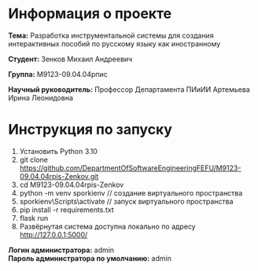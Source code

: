 # Информация о проекте
<b>Тема:</b> Разработка инструментальной системы для создания интерактивных пособий по русскому языку как иностранному

<b>Студент:</b> Зенков Михаил Андреевич

<b>Группа:</b> М9123-09.04.04рпис

<b>Научный руководитель:</b> Профессор Департамента ПИиИИ Артемьева Ирина Леонидовна

# Инструкция по запуску
1. Установить Python 3.10
2. git clone https://github.com/DepartmentOfSoftwareEngineeringFEFU/M9123-09.04.04rpis-Zenkov.git
3. cd M9123-09.04.04rpis-Zenkov
4. python -m venv sporkienv // создание виртуального пространства
5. sporkienv\Scripts\activate // запуск виртуального пространства
6. pip install -r requirements.txt
7. flask run
8. Развёрнутая система доступна локально по адресу http://127.0.0.1:5000/ 

<b>Логин администратора:</b> admin\
<b>Пароль администратора по умолчанию:</b> admin
